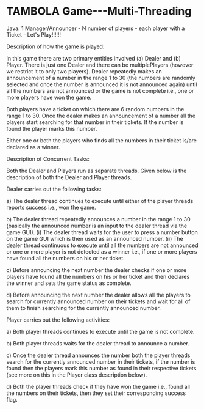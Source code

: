 # TAMBOLA Game---Multi-Threading
Java. 1 Manager/Announcer - N number of players - each player with a Ticket - Let's Play!!!!!!

Description of how the game is played: 

In this game there are two primary entities involved (a) Dealer and (b) Player. 
There is just one Dealer and there can be multiplePlayers (however we restrict it to only two players). Dealer repeatedly makes an
announcement of a number in the range 1 to 30 (the numbers are randomly selected and once the number is announced it is not announced again) until all the numbers are not announced or the game is not complete i.e., one or more players have won the
game. 

Both players have a ticket on which there are 6 random numbers in the range 1 to 30. Once the dealer makes an announcement of a number all the players start searching for that number in their tickets. If the number is found the player marks this
number. 

Either one or both the players who finds all the numbers in their ticket is/are declared as a winner.

Description of Concurrent Tasks: 

Both the Dealer and Players run as separate threads. Given below is the description of both the Dealer and Player threads.

Dealer carries out the following tasks:

a) The dealer thread continues to execute until either of the player threads reports success i.e., won the game.

b) The dealer thread repeatedly announces a number in the range 1 to 30 (basically the announced number is an input to the dealer thread via the game GUI).
(i) The dealer thread waits for the user to press a number button on the game GUI which is then used as an announced number.
(ii) The dealer thread continuous to execute until all the numbers are not announced or one or more player is not detected as a winner i.e., if one or more players have found all the numbers on his or her ticket.

c) Before announcing the next number the dealer checks if one or more players have found all the numbers on his or her ticket and then declares the winner and sets the game status as complete.

d) Before announcing the next number the dealer allows all the players to search for currently announced number on their tickets and wait for all of them to finish searching for the currently announced number.

Player carries out the following activities:

a) Both player threads continues to execute until the game is not complete.

b) Both player threads waits for the dealer thread to announce a number.

c) Once the dealer thread announces the number both the player threads search for the currently announced number in their tickets, if the number is found then the players mark this number as found in their respective tickets (see more on this in the Player class description below).

d) Both the player threads check if they have won the game i.e., found all the numbers on their tickets, then they set their corresponding success flag.
